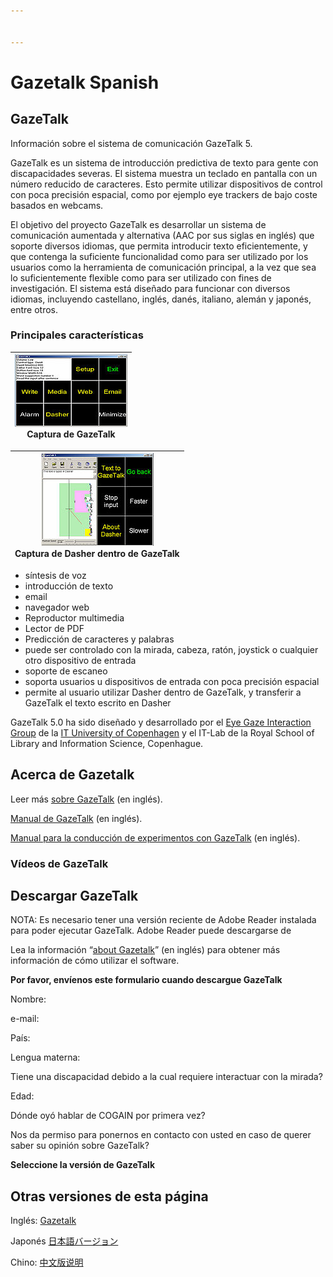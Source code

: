 ```yaml
---


---
```


<h1 id="gazetalk-spanish">Gazetalk Spanish</h1>
<h2 id="gazetalk">GazeTalk</h2>
<p>Información sobre el sistema de comunicación GazeTalk 5.</p>
<p>GazeTalk es un sistema de introducción predictiva de texto para gente con discapacidades severas. El sistema muestra un teclado en pantalla con un número reducido de caracteres. Esto permite utilizar dispositivos de control con poca precisión espacial, como por ejemplo eye trackers de bajo coste basados en webcams.</p>
<p>El objetivo del proyecto GazeTalk es desarrollar un sistema de comunicación aumentada y alternativa (AAC por sus siglas en inglés) que soporte diversos idiomas, que permita introducir texto eficientemente, y que contenga la suficiente funcionalidad como para ser utilizado por los usuarios como la herramienta de comunicación principal, a la vez que sea lo suficientemente flexible como para ser utilizado con fines de investigación. El sistema está diseñado para funcionar con diversos idiomas, incluyendo castellano, inglés, danés, italiano, alemán y japonés, entre otros.</p>
<h3 id="principales-características">Principales características</h3>

<table>
<thead>
<tr>
<th align="center"><img src="/Img/180px-Gazetalk5-frontpage.jpg" alt=""> <br>Captura de GazeTalk<br></th>
</tr>
</thead>
<tbody></tbody>
</table>
<table>
<thead>
<tr>
<th align="center"><img src="/Img/180px-GazeTalk-v5-linked-with-Dasher.jpg" alt=""><br>Captura de Dasher dentro de GazeTalk<br></th>
</tr>
</thead>
<tbody></tbody>
</table><ul>
<li>síntesis de voz</li>
<li>introducción de texto</li>
<li>email</li>
<li>navegador web</li>
<li>Reproductor multimedia</li>
<li>Lector de PDF</li>
<li>Predicción de caracteres y palabras</li>
<li>puede ser controlado con la mirada, cabeza, ratón, joystick o cualquier otro dispositivo de entrada</li>
<li>soporte de escaneo</li>
<li>soporta usuarios u dispositivos de entrada con poca precisión espacial</li>
<li>permite al usuario utilizar Dasher dentro de GazeTalk, y transferir a GazeTalk el texto escrito en Dasher</li>
</ul>
<p>GazeTalk 5.0 ha sido diseñado y desarrollado por el <a href="http://www.itu.dk/research/EyeGazeInteraction/">Eye Gaze Interaction Group</a> de la <a href="http://www.itu.dk">IT University of Copenhagen</a> y el IT-Lab de la Royal School of Library and Information Science, Copenhague.</p>
<h2 id="acerca-de-gazetalk">Acerca de Gazetalk</h2>
<p>Leer más <a href="/main/Applications/GazeTalkAbout.md">sobre GazeTalk</a> (en inglés).</p>
<p><a href="/Doc/Short_manual_for_GazeTalk_5_2_2.pdf">Manual de GazeTalk</a> (en inglés).</p>
<p><a href="/Doc/Data-recording-in-gazetalk.pdf">Manual para la conducción de experimentos con GazeTalk</a> (en inglés).</p>
<h3 id="vídeos-de-gazetalk">Vídeos de GazeTalk</h3>
<h2 id="descargar-gazetalk">Descargar GazeTalk</h2>
<p>NOTA: Es necesario tener una versión reciente de Adobe Reader instalada para poder ejecutar GazeTalk. Adobe Reader puede descargarse de</p>
<p>Lea la información “<a href="/main/Applications/GazeTalkAbout.md">about Gazetalk</a>” (en inglés) para obtener más información de cómo utilizar el software.</p>
<p><strong>Por favor, envíenos este formulario cuando descargue GazeTalk</strong></p>
<p>Nombre:</p>
<p>e-mail:</p>
<p>País:</p>
<p>Lengua materna:</p>
<p>Tiene una discapacidad debido a la cual requiere interactuar con la mirada?</p>
<p>Edad:</p>
<p>Dónde oyó hablar de COGAIN por primera vez?</p>
<p>Nos da permiso para ponernos en contacto con usted en caso de querer saber su opinión sobre GazeTalk?</p>
<p><strong>Seleccione la versión de GazeTalk</strong></p>
<h2 id="otras-versiones-de-esta-página">Otras versiones de esta página</h2>
<p>Inglés: <a href="/main/Applications/GazeTalk.md">Gazetalk</a></p>
<p>Japonés <a href="/main/Applications/GazeTalkJapan.md">日本語バージョン</a></p>
<p>Chino: <a href="/main/Applications/GazeTalkChinese.md">中文版说明</a></p>


